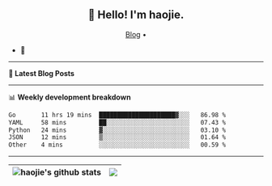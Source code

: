 <h2 align="center">👋 Hello! I'm haojie.</h2>
<p align="center">
  <a href="https://aoyouer.com">Blog</a> •
</p>


- 🔭 


-------

**📝 Latest Blog Posts**


-------

📊 **Weekly development breakdown**
<!--START_SECTION:waka-->

```txt
Go       11 hrs 19 mins  █████████████████████▓░░░   86.98 %
YAML     58 mins         ██░░░░░░░░░░░░░░░░░░░░░░░   07.43 %
Python   24 mins         ▓░░░░░░░░░░░░░░░░░░░░░░░░   03.10 %
JSON     12 mins         ▒░░░░░░░░░░░░░░░░░░░░░░░░   01.64 %
Other    4 mins          ░░░░░░░░░░░░░░░░░░░░░░░░░   00.59 %
```

<!--END_SECTION:waka-->

-------



| <img align="center" src="https://github-readme-stats.vercel.app/api?username=haojie06&show_icons=true&theme=graywhite&show_icons=true&count_private=true&include_all_commits=true&hide_border=true" alt="haojie's github stats" /> | <img align="center" src="https://github-readme-stats.vercel.app/api/top-langs/?username=haojie06&layout=compact&theme=graywhite&hide_border=true&hide=css,html" /> |
| ------------- | ------------- |


